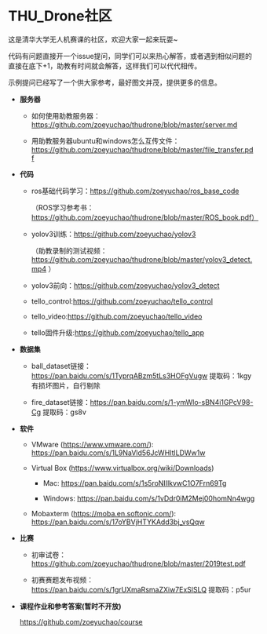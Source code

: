 # THU_Drone社区
这是清华大学无人机赛课的社区，欢迎大家一起来玩耍~

代码有问题直接开一个issue提问，同学们可以来热心解答，或者遇到相似问题的直接在底下+1，助教有时间就会解答，这样我们可以代代相传。

示例提问已经写了一个供大家参考，最好图文并茂，提供更多的信息。


- **服务器**

  - 如何使用助教服务器：https://github.com/zoeyuchao/thudrone/blob/master/server.md

  - 用助教服务器ubuntu和windows怎么互传文件：https://github.com/zoeyuchao/thudrone/blob/master/file_transfer.pdf


- **代码**

  - ros基础代码学习：https://github.com/zoeyuchao/ros_base_code
  
    （ROS学习参考书：https://github.com/zoeyuchao/thudrone/blob/master/ROS_book.pdf）

  - yolov3训练：https://github.com/zoeyuchao/yolov3 

    （助教录制的测试视频：https://github.com/zoeyuchao/thudrone/blob/master/yolov3_detect.mp4 ）

  - yolov3前向：https://github.com/zoeyuchao/yolov3_detect

  - tello_control:https://github.com/zoeyuchao/tello_control

  - tello_video:https://github.com/zoeyuchao/tello_video

  - tello固件升级:https://github.com/zoeyuchao/tello_app


- **数据集**

  - ball_dataset链接：https://pan.baidu.com/s/1TyprqABzm5tLs3HOFgVugw  提取码：1kgy 有损坏图片，自行剔除

  - fire_dataset链接：https://pan.baidu.com/s/1-ymWlo-sBN4i1GPcV98-Cg  提取码：gs8v 
  
  
- **软件**

  - VMware (https://www.vmware.com/): https://pan.baidu.com/s/1L9NaVld56JcWHItlLDWw1w
  
  - Virtual Box (https://www.virtualbox.org/wiki/Downloads)
  
    - Mac: https://pan.baidu.com/s/1s5roNIIlkvwC1O7Frn69Tg
    
    - Windows: https://pan.baidu.com/s/1vDdr0iM2Mej00homNn4wgg
    
  - Mobaxterm (https://moba.en.softonic.com/): https://pan.baidu.com/s/17oYBVjHTYKAdd3bj_vsQqw
  
  
- **比赛**

  - 初审试卷：https://github.com/zoeyuchao/thudrone/blob/master/2019test.pdf
 
  - 初赛赛题发布视频：https://pan.baidu.com/s/1grUXmaRsmaZXiw7ExSlSLQ  提取码：p5ur   


- **课程作业和参考答案(暂时不开放)**

  https://github.com/zoeyuchao/course


